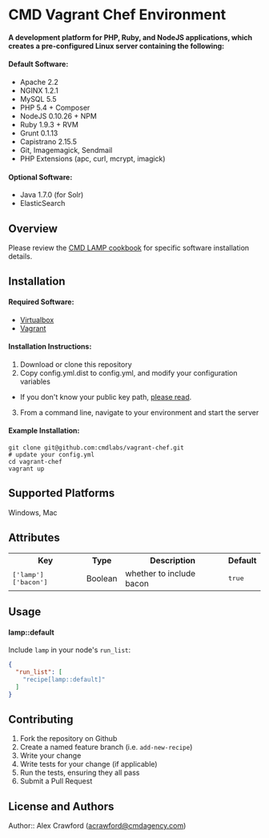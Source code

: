 # CMD Vagrant Chef Environment

#### A development platform for PHP, Ruby, and NodeJS applications, which creates a pre-configured Linux server containing the following:

#### Default Software:

- Apache 2.2
- NGINX 1.2.1
- MySQL 5.5
- PHP 5.4 + Composer
- NodeJS 0.10.26 + NPM
- Ruby 1.9.3 + RVM
- Grunt 0.1.13
- Capistrano 2.15.5
- Git, Imagemagick, Sendmail
- PHP Extensions (apc, curl, mcrypt, imagick)

#### Optional Software:

- Java 1.7.0 (for Solr)
- ElasticSearch

## Overview

Please review the [CMD LAMP cookbook](https://github.com/cmd-cookbooks/lamp) for specific software installation details.

## Installation

#### Required Software:

- [Virtualbox](https://www.virtualbox.org/)
- [Vagrant](http://www.vagrantup.com/)

#### Installation Instructions:

1. Download or clone this repository
2. Copy config.yml.dist to config.yml, and modify your configuration variables
  - If you don't know your public key path, [please read](https://help.github.com/articles/generating-ssh-keys).
3. From a command line, navigate to your environment and start the server

#### Example Installation:

```
git clone git@github.com:cmdlabs/vagrant-chef.git
# update your config.yml
cd vagrant-chef
vagrant up
```

## Supported Platforms

Windows, Mac

## Attributes

<table>
  <tr>
    <th>Key</th>
    <th>Type</th>
    <th>Description</th>
    <th>Default</th>
  </tr>
  <tr>
    <td><tt>['lamp']['bacon']</tt></td>
    <td>Boolean</td>
    <td>whether to include bacon</td>
    <td><tt>true</tt></td>
  </tr>
</table>

## Usage

#### lamp::default

Include `lamp` in your node's `run_list`:

```json
{
  "run_list": [
    "recipe[lamp::default]"
  ]
}
```

## Contributing

1. Fork the repository on Github
2. Create a named feature branch (i.e. `add-new-recipe`)
3. Write your change
4. Write tests for your change (if applicable)
5. Run the tests, ensuring they all pass
6. Submit a Pull Request

## License and Authors

Author:: Alex Crawford (acrawford@cmdagency.com)
